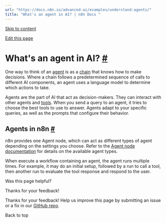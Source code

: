 ```yaml
---
url: "https://docs.n8n.io/advanced-ai/examples/understand-agents/"
title: "What's an agent in AI? | n8n Docs "
---
```


[Skip to content](https://docs.n8n.io/advanced-ai/examples/understand-agents/#whats-an-agent-in-ai)

[Edit this page](https://github.com/n8n-io/n8n-docs/edit/main/docs/advanced-ai/examples/understand-agents.md "Edit this page")

# What's an agent in AI? [\#](https://docs.n8n.io/advanced-ai/examples/understand-agents/\#whats-an-agent-in-ai "Permanent link")

One way to think of an [agent](https://docs.n8n.io/glossary/#ai-agent) is as a [chain](https://docs.n8n.io/advanced-ai/examples/understand-chains/) that knows how to make decisions. Where a chain follows a predetermined sequence of calls to different AI components, an agent uses a language model to determine which actions to take.

Agents are the part of AI that act as decision-makers. They can interact with other agents and [tools](https://docs.n8n.io/glossary/#ai-tool). When you send a query to an agent, it tries to choose the best tools to use to answer. Agents adapt to your specific queries, as well as the prompts that configure their behavior.

## Agents in n8n [\#](https://docs.n8n.io/advanced-ai/examples/understand-agents/\#agents-in-n8n "Permanent link")

n8n provides one Agent node, which can act as different types of agent depending on the settings you choose. Refer to the [Agent node documentation](https://docs.n8n.io/integrations/builtin/cluster-nodes/root-nodes/n8n-nodes-langchain.agent/) for details on the available agent types.

When execute a workflow containing an agent, the agent runs multiple times. For example, it may do an initial setup, followed by a run to call a tool, then another run to evaluate the tool response and respond to the user.

Was this page helpful?






Thanks for your feedback!






Thanks for your feedback! Help us improve this page by submitting an issue or a fix in our [GitHub repo](https://github.com/n8n-io/n8n-docs).


Back to top